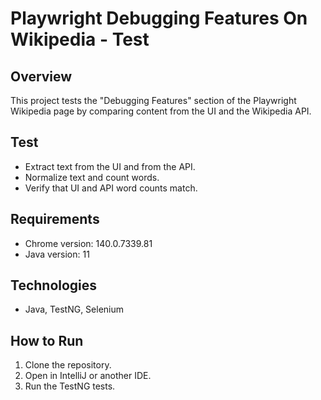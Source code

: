 # Playwright Debugging Features On Wikipedia - Test

## Overview
This project tests the "Debugging Features" section of the Playwright Wikipedia page by comparing content from the UI and the Wikipedia API.

## Test
- Extract text from the UI and from the API.
- Normalize text and count words.
- Verify that UI and API word counts match.

## Requirements
- Chrome version: 140.0.7339.81
- Java version: 11

## Technologies
- Java, TestNG, Selenium

## How to Run
1. Clone the repository.
2. Open in IntelliJ or another IDE.
3. Run the TestNG tests.
